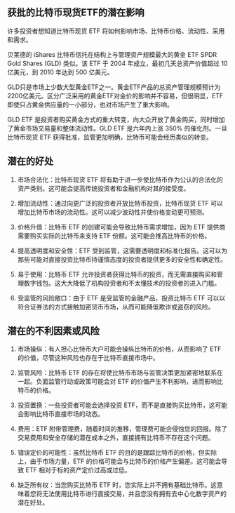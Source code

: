 ## 获批的比特币现货ETF的潜在影响
许多投资者想知道比特币现货 ETF 将如何影响市场、比特币价格、流动性、采用和需求。

贝莱德的 iShares 比特币信托在结构上与管理资产规模最大的黄金 ETF SPDR Gold Shares (GLD) 类似。该 ETF 于 2004 年成立，最初几天总资产价值超过 10 亿美元，到 2010 年达到 500 亿美元。

GLD只是市场上少数大型黄金ETF之一。黄金ETF产品的总资产管理规模预计为2200亿美元。区分广泛采用的黄金ETF对金价的影响并不容易，但很明显，ETF即使只占黄金供应量的一小部分，也对市场产生了重大影响。

GLD ETF 是投资者购买黄金方式的重大转变，向大众开放了黄金购买，同时增加了黄金市场交易量和整体流动性。GLD ETF 是六年内上涨 350% 的催化剂。一旦比特币现货 ETF 获得批准，监管更加明确，比特币可能会经历类似的转变。

## 潜在的好处
1. 市场合法化：比特币现货 ETF 将有助于进一步使比特币作为公认的合法化的资产类别。这可能会提高传统投资者和金融机构对其的接受度。

2. 增加流动性：通过向更广泛的投资者开放比特币投资，比特币现货 ETF 可以增加比特币市场的流动性。这可以减少波动性并使价格变动更可预测。

3. 价格升值：比特币 ETF 的创建可能会导致比特币需求增加，因为 ETF 提供商需要购买实际的比特币来支持 ETF 份额。这可能会推高比特币的价格。

4. 提高透明度和安全性：ETF 受到监管，这需要透明度和标准化报告。这可以为那些可能对直接投资比特币持谨慎态度的投资者提供更多的安全性和确定性。

5. 易于使用：比特币 ETF 允许投资者获得比特币的投资，而无需直接购买和管理数字钱包。这大大降低了机构投资者和不太懂技术的投资者的进入门槛。

6. 受监管的风险敞口：由于 ETF 是受监管的金融产品，投资比特币 ETF 可以以符合证券法的方式接触加密货币市场，从而可能降低欺诈或盗窃的风险。

## 潜在的不利因素或风险
1. 市场操纵：有人担心比特币大户可能会操纵比特币的价格，从而影响了 ETF 的价值，尽管这种风险也存在于比特币直接市场中。

2. 监管风险：比特币 ETF 的存在将使比特币市场与监管决策更加紧密地联系在一起。负面监管行动或政策可能会对 ETF 的价值产生不利影响，进而影响比特币的价格。

3. 投资置换：一些投资者可能会选择投资 ETF，而不是直接购买比特币，这可能会影响比特币直接市场的动态。

4. 费用：ETF 附带管理费，随着时间的推移，管理费可能会侵蚀您的回报。除了交易费用和安全存储的潜在成本之外，直接拥有比特币不存在这个问题。

5. 错误定价的可能性：虽然比特币 ETF 的目的是跟踪比特币的价格，但实际上，由于市场力量，ETF 的价格可能会与比特币的价格产生偏差。这可能会导致 ETF 相对于标的资产定价过高或过低。

6. 缺乏所有权：当您购买比特币 ETF 时，您实际上并不拥有基础比特币。这意味着您将无法使用比特币进行直接交易，并且您没有拥有去中心化数字资产的潜在好处。